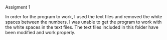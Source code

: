 Assigment 1

In order for the program to work, I used the text files and removed the white spaces between the numbers.
I was unable to get the program to work with the white spaces in the text files. The text files included in this folder have been modified and work properly.
